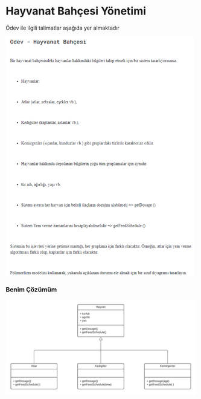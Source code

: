 # Hayvanat Bahçesi Yönetimi

Ödev ile ilgili talimatlar aşağıda yer almaktadır

<img src = "instructions.png" alt = "instructions" width = "500"/>

### Benim Çözümüm

<img src="hw2.png" alt = "zoo management system"/>
